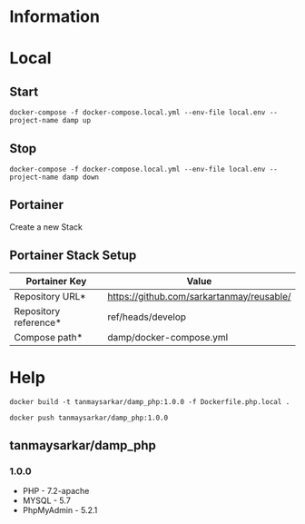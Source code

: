 # Information 

# Local

## Start
`docker-compose -f docker-compose.local.yml --env-file local.env --project-name damp up`

## Stop
`docker-compose -f docker-compose.local.yml --env-file local.env --project-name damp down`

## Portainer

Create a new Stack

## Portainer Stack Setup

| Portainer Key     | Value    |
| ----------------- | ------ |
| Repository URL* | https://github.com/sarkartanmay/reusable/ |
| Repository reference* | ref/heads/develop |
| Compose path* | damp/docker-compose.yml |


# Help 
```
docker build -t tanmaysarkar/damp_php:1.0.0 -f Dockerfile.php.local .

docker push tanmaysarkar/damp_php:1.0.0
```
## tanmaysarkar/damp_php

### 1.0.0
- PHP - 7.2-apache
- MYSQL - 5.7
- PhpMyAdmin - 5.2.1